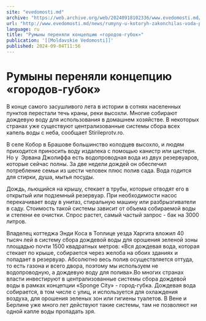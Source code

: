 ```yaml
---
site: "evedomosti.md"
archive: "https://web.archive.org/web/20240918102336/www.evedomosti.md/news/rumyny-u-kotoryh-zakonchilas-voda-perenyali-koncepciyu-gorod"
url: "http://www.evedomosti.md/news/rumyny-u-kotoryh-zakonchilas-voda-perenyali-koncepciyu-gorod"
language: ru
title: "Румыны переняли концепцию «городов-губок»"
publication: '[[Moldavskie Vedomosti]]'
published: 2024-09-04T11:56
---
```


# Румыны переняли концепцию «городов-губок»

В конце самого засушливого лета в истории в сотнях населенных пунктов перестали течь краны, реки высохли. Многие собирают дождевую воду для использования в домашнем хозяйстве. В некоторых странах уже существуют централизованные системы сбора всех капель воды с неба, сообщает Stirileprotv.ro.

В селе Кобор в Брашове большинство колодцев высохло, и людям приходится приносить воду издалека с помощью канистр или цистерн. Но у  Эрвана Джолиффа есть водопроводная вода из двух резервуаров, которые сейчас полны. За две недели дождей он обеспечил потребление семьи из шести человек плюс полив сада. Вода годится для стирки, душа, мытья посуды.

Дождь, льющийся на крышу, стекает в трубы, которые отводят его в открытый или подземный резервуар. При необходимости насос перекачивает воду в унитаз, стиральную машину или разбрызгиватели в саду. Стоимость такой системы зависит от объема собираемой воды и степени ее очистки. Спрос растет, самый частый запрос - бак на 3000 литров.

Владелец коттеджа Энди Коса в Топлице уезда Харгита вложил 40 тысяч лей в систему сбора дождевой воды для орошения зеленой зоны площадью почти 1500 квадратных метров: «Вся дождевая вода, которая стекает по крыше, собирается через желоба на обоих зданиях и попадает в резервуар. Абсолютно весь полив осуществляется оттуда, то есть газона и всего двора, поэтому мы используем не водопроводную, а дождевую воду для полива».Во многих странах власти инвестируют в централизованные системы сбора дождевой воды в рамках концепции «Sponge City» - город-губка. Дождевая вода собирается, в том числе с улиц, и используется для охлаждения воздуха, для орошения зеленых зон или гигиены туалетов. В Вене и Берлине уже много лет действуют такие системы, там не позволяют ни одной капле воды пропадать зря.